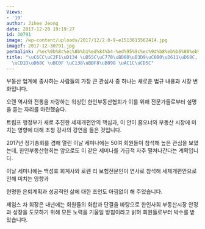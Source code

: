 ```yaml
---
Views:
- '19'
author: Jihee Jeong
date: 2017-12-20 19:19:27
id: 30791
image: /wp-content/uploads/2017/12/2.0-9-e1513815562414.jpg
imagef: 2017-12-30791.jpg
permalink: /%ec%9b%8c%ec%8b%b1%ed%84%b4-%ed%95%9c%ec%9d%b8%eb%b6%80%eb%8f%99%ec%82%b0%ed%98%91%ed%9a%8c-%ec%a0%95%ea%b8%b0%ec%b4%9d%ed%9a%8c-%eb%b0%8f-%ec%84%b8%eb%af%b8%eb%82%98-%ea%b0%9c%ec%b5%9c/
title: "\uC6CC\uC2F1\uD134 \uD55C\uC778\uBD80\uB3D9\uC0B0\uD611\uD68C, \uC815\uAE30\
  \uCD1D\uD68C \uBC0F \uC138\uBBF8\uB098 \uAC1C\uCD5C"
---
```


부동산 업계에 종사하는 사람들의 가장 큰 관심사 중 하나는 새로운 법규 내용과 시장 변화입니다.

오랜 역사와 전통을 자랑하는 워싱턴 한인부동산협회가 이를 위해 전문가들로부터 설명을 듣는 자리를 마련했습다.

트럼프 행정부가 새로 추진한 세제개편안의 핵심과, 이 안이 홈오너와 부동산 시장에 미치는 영향에 대해 초청 강사의 강연을 들은 것입니다.

2017년 정기총회를 겸해 열린 이날 세미나에는 50여 회원들이 참석해 높은 관심을 보였는데, 한인부동산협회는 앞으로도 이 같은 세미나를 가급적 자주 펼쳐나간다는 계획입니다.

이날 세미나에는 백성호 회계사와 로렌 리 보험전문인이 연사로 참석해 세제개편안으로 인해 미치는 영향과

현명한 은퇴계획과 성공적인 삶에 대한 조언도 아낌없이 해 주었습니다.

제임스 차 회장은 내년에는 회원들의 화합과 단결을 바탕으로 한인사회 부동산시장 안정과 성장을 도모하기 위해 모든 노력을 기울일 방침이라고 밝혀 회원들로부터 박수를 받았습니다.